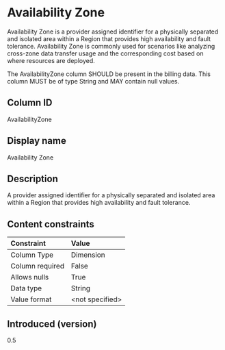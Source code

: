 # Availability Zone

Availability Zone is a provider assigned identifier for a physically separated and isolated area within a Region that provides high availability and fault tolerance. Availability Zone is commonly used for scenarios like analyzing cross-zone data transfer usage and the corresponding cost based on where resources are deployed.

The AvailabilityZone column SHOULD be present in the billing data. This column MUST be of type String and MAY contain null values.

## Column ID

AvailabilityZone

## Display name

Availability Zone

## Description

A provider assigned identifier for a physically separated and isolated area within a Region that provides high availability and fault tolerance.

## Content constraints

| Constraint      | Value            |
|:----------------|:-----------------|
| Column Type     | Dimension        |
| Column required | False            |
| Allows nulls    | True             |
| Data type       | String           |
| Value format    | \<not specified> |

## Introduced (version)

0.5
